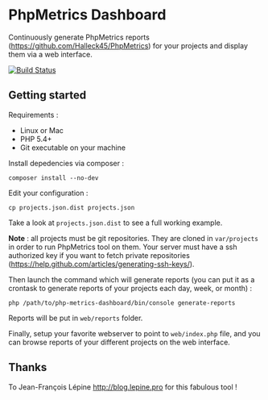 PhpMetrics Dashboard
=====================

Continuously generate PhpMetrics reports (https://github.com/Halleck45/PhpMetrics) for your projects and display them via a web interface.

[![Build Status](https://travis-ci.org/romibuzi/php-metrics-dashboard.svg?branch=master)](https://travis-ci.org/romibuzi/php-metrics-dashboard)

Getting started
-----

Requirements :

- Linux or Mac
- PHP 5.4+
- Git executable on your machine

Install depedencies via composer :

    composer install --no-dev

Edit your configuration :

    cp projects.json.dist projects.json

Take a look at `projects.json.dist` to see a full working example.

**Note** : all projects must be git repositories. They are cloned in `var/projects` in order to run PhpMetrics tool on them.
Your server must have a ssh authorized key if you want to fetch private repositories (https://help.github.com/articles/generating-ssh-keys/).


Then launch the command which will generate reports (you can put it as a crontask to generate reports of your projects each day, week, or month) :

    php /path/to/php-metrics-dashboard/bin/console generate-reports

Reports will be put in `web/reports` folder.

Finally, setup your favorite webserver to point to `web/index.php` file, and you can browse reports of your different projects on the web interface.


Thanks
-----

To Jean-François Lépine <http://blog.lepine.pro> for this fabulous tool !
